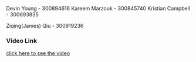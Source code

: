 Devin Young - 300894616
Kareem Marzouk - 300845740
Kristian Campbell - 300693835

Ziqing(James) Qiu - 300919236



### Video Link


[click here to see the video](https://drive.google.com/drive/folders/137pc6v1kjZq0oG6qbcYCyTrYluH2U1mx?usp=sharing)

